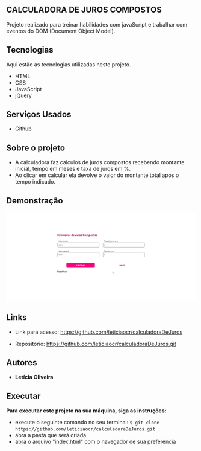 
## CALCULADORA DE JUROS COMPOSTOS
Projeto realizado para treinar habilidades com javaScript e trabalhar com eventos do DOM (Document Object Model).


## Tecnologias

Aqui estão as tecnologias utilizadas neste projeto.

* HTML
* CSS 
* JavaScript
* jQuery

## Serviços Usados

* Github


## Sobre o projeto

* A calculadora faz calculos de juros compostos recebendo montante inicial, tempo em meses e taxa de juros em %.
* Ao clicar em calcular ela devolve o valor do montante total após o tempo indicado. 


## Demonstração 



![Tela](https://github.com/leticiaocr/calculadoraDeJuros/blob/main/screen-capture.gif)




## Links
  - Link para acesso: https://github.com/leticiaocr/calculadoraDeJuros
  
  - Repositório: https://github.com/leticiaocr/calculadoraDeJuros.git

  ## Autores

  * **Letícia Oliveira** 



## Executar
**Para executar este projeto na sua máquina, siga as instruções:**

* execute o seguinte comando no seu terminal:
`$ git clone https://github.com/leticiaocr/calculadoraDeJuros.git `
* abra a pasta que será  criada
* abra o arquivo "index.html" com o navegador de sua preferência

